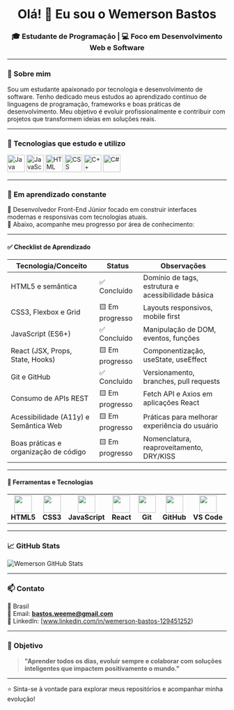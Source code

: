 
<h1 align="center">Olá! 👋 Eu sou o Wemerson Bastos</h1>
<h3 align="center">🎓 Estudante de Programação | 💻 Foco em Desenvolvimento Web e Software</h3>

---

### 🚀 Sobre mim

Sou um estudante apaixonado por tecnologia e desenvolvimento de software. Tenho dedicado meus estudos ao aprendizado contínuo de linguagens de programação, frameworks e boas práticas de desenvolvimento. Meu objetivo é evoluir profissionalmente e contribuir com projetos que transformem ideias em soluções reais.

---

### 🧰 Tecnologias que estudo e utilizo

<p align="left">
  <img src="https://cdn.jsdelivr.net/gh/devicons/devicon/icons/java/java-original.svg" width="40" height="40" alt="Java"/>
  <img src="https://cdn.jsdelivr.net/gh/devicons/devicon/icons/javascript/javascript-original.svg" width="40" height="40" alt="JavaScript"/>
  <img src="https://cdn.jsdelivr.net/gh/devicons/devicon/icons/html5/html5-original.svg" width="40" height="40" alt="HTML"/>
  <img src="https://cdn.jsdelivr.net/gh/devicons/devicon/icons/css3/css3-original.svg" width="40" height="40" alt="CSS"/>
  <img src="https://cdn.jsdelivr.net/gh/devicons/devicon/icons/cplusplus/cplusplus-original.svg" width="40" height="40" alt="C++"/>
  <img src="https://cdn.jsdelivr.net/gh/devicons/devicon/icons/csharp/csharp-original.svg" width="40" height="40" alt="C#"/>
</p>

---

### 📌 Em aprendizado constante

🧠 Desenvolvedor Front-End Júnior focado em construir interfaces modernas e responsivas com tecnologias atuais.  
🎯 Abaixo, acompanhe meu progresso por área de conhecimento:

---

#### ✅ Checklist de Aprendizado

| Tecnologia/Conceito                     | Status      | Observações                                         |
|----------------------------------------|-------------|-----------------------------------------------------|
| HTML5 e semântica                      | ✅ Concluído | Domínio de tags, estrutura e acessibilidade básica |
| CSS3, Flexbox e Grid                   | 🟨 Em progresso | Layouts responsivos, mobile first                  |
| JavaScript (ES6+)                      | ✅ Concluído | Manipulação de DOM, eventos, funções               |
| React (JSX, Props, State, Hooks)       | 🟨 Em progresso | Componentização, useState, useEffect             |
| Git e GitHub                           | ✅ Concluído | Versionamento, branches, pull requests             |
| Consumo de APIs REST                   | 🟨 Em progresso | Fetch API e Axios em aplicações React             |
| Acessibilidade (A11y) e Semântica Web  | 🟨 Em progresso | Práticas para melhorar experiência do usuário      |
| Boas práticas e organização de código  | 🟨 Em progresso | Nomenclatura, reaproveitamento, DRY/KISS           |

---

#### 🧰 Ferramentas e Tecnologias

<div align="center">

<table>
  <tr>
    <td align="center">
      <img src="https://cdn.jsdelivr.net/gh/devicons/devicon/icons/html5/html5-original.svg" width="40" /><br/>
      <b>HTML5</b>
    </td>
    <td align="center">
      <img src="https://cdn.jsdelivr.net/gh/devicons/devicon/icons/css3/css3-original.svg" width="40" /><br/>
      <b>CSS3</b>
    </td>
    <td align="center">
      <img src="https://cdn.jsdelivr.net/gh/devicons/devicon/icons/javascript/javascript-original.svg" width="40" /><br/>
      <b>JavaScript</b>
    </td>
    <td align="center">
      <img src="https://cdn.jsdelivr.net/gh/devicons/devicon/icons/react/react-original.svg" width="40" /><br/>
      <b>React</b>
    </td>
    <td align="center">
      <img src="https://cdn.jsdelivr.net/gh/devicons/devicon/icons/git/git-original.svg" width="40" /><br/>
      <b>Git</b>
    </td>
    <td align="center">
      <img src="https://cdn.jsdelivr.net/gh/devicons/devicon/icons/github/github-original.svg" width="40" /><br/>
      <b>GitHub</b>
    </td>
    <td align="center">
      <img src="https://cdn.jsdelivr.net/gh/devicons/devicon/icons/vscode/vscode-original.svg" width="40" /><br/>
      <b>VS Code</b>
    </td>
  </tr>
</table>

</div>

---

### 📈 GitHub Stats

<p align="left">
  <img src="https://github-readme-stats.vercel.app/api?username=WemersonBastos-Dev&show_icons=true&theme=tokyonight" alt="Wemerson GitHub Stats"/>
</p>

---

### 📫 Contato

📍 Brasil  
📧 Email: **bastos.weeme@gmail.com**  
💼 LinkedIn: [www.linkedin.com/in/wemerson-bastos-129451252)  

---

### 🎯 Objetivo

> **"Aprender todos os dias, evoluir sempre e colaborar com soluções inteligentes que impactem positivamente o mundo."**

---

⭐ Sinta-se à vontade para explorar meus repositórios e acompanhar minha evolução!

